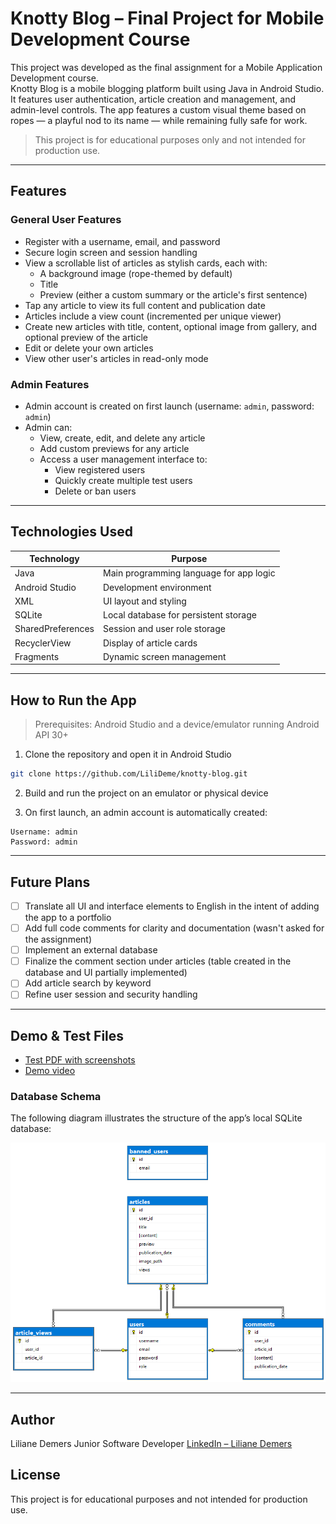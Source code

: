 # Knotty Blog – Final Project for Mobile Development Course

This project was developed as the final assignment for a Mobile Application Development course.  
Knotty Blog is a mobile blogging platform built using Java in Android Studio. It features user authentication, article creation and management, and admin-level controls. The app features a custom visual theme based on ropes — a playful nod to its name — while remaining fully safe for work.

> This project is for educational purposes only and not intended for production use.

---

## Features

### General User Features
- Register with a username, email, and password
- Secure login screen and session handling
- View a scrollable list of articles as stylish cards, each with:
  - A background image (rope-themed by default)
  - Title
  - Preview (either a custom summary or the article's first sentence)
- Tap any article to view its full content and publication date
- Articles include a view count (incremented per unique viewer)
- Create new articles with title, content, optional image from gallery, and optional preview of the article
- Edit or delete your own articles
- View other user's articles in read-only mode

### Admin Features
- Admin account is created on first launch (username: `admin`, password: `admin`)
- Admin can:
  - View, create, edit, and delete any article
  - Add custom previews for any article
  - Access a user management interface to:
    - View registered users
    - Quickly create multiple test users
    - Delete or ban users

---

## Technologies Used

| Technology       | Purpose                                      |
|------------------|----------------------------------------------|
| Java             | Main programming language for app logic      |
| Android Studio   | Development environment                      |
| XML              | UI layout and styling                        |
| SQLite           | Local database for persistent storage        |
| SharedPreferences| Session and user role storage                |
| RecyclerView     | Display of article cards                     |
| Fragments        | Dynamic screen management                    |

---

## How to Run the App

> Prerequisites: Android Studio and a device/emulator running Android API 30+

1. Clone the repository and open it in Android Studio

```bash
git clone https://github.com/LiliDeme/knotty-blog.git
```

2. Build and run the project on an emulator or physical device

3. On first launch, an admin account is automatically created:
```
Username: admin
Password: admin
```

---

## Future Plans

- [ ] Translate all UI and interface elements to English in the intent of adding the app to a portfolio 
- [ ] Add full code comments for clarity and documentation (wasn't asked for the assignment)
- [ ] Implement an external database
- [ ] Finalize the comment section under articles (table created in the database and UI partially implemented)
- [ ] Add article search by keyword
- [ ] Refine user session and security handling

---

## Demo & Test Files

- [Test PDF with screenshots](test.pdf)
- [Demo video](test.mp4)

### Database Schema

The following diagram illustrates the structure of the app’s local SQLite database:

![Database schema](database_schema.png)

---

## Author

Liliane Demers
Junior Software Developer
[LinkedIn – Liliane Demers](https://www.linkedin.com/in/lilianedemers)

## License

This project is for educational purposes and not intended for production use.
